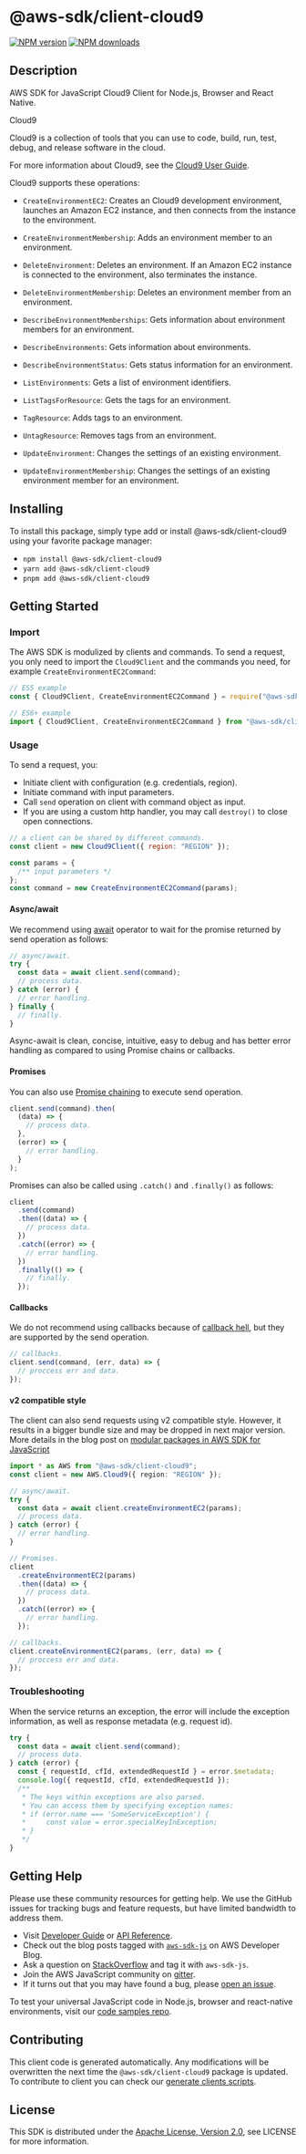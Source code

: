 # @aws-sdk/client-cloud9

[![NPM version](https://img.shields.io/npm/v/@aws-sdk/client-cloud9/latest.svg)](https://www.npmjs.com/package/@aws-sdk/client-cloud9)
[![NPM downloads](https://img.shields.io/npm/dm/@aws-sdk/client-cloud9.svg)](https://www.npmjs.com/package/@aws-sdk/client-cloud9)

## Description

AWS SDK for JavaScript Cloud9 Client for Node.js, Browser and React Native.

<fullname>Cloud9</fullname>

<p>Cloud9 is a collection of tools that you can use to code, build, run, test, debug, and
release software in the cloud.</p>
<p>For more information about Cloud9, see the <a href="https://docs.aws.amazon.com/cloud9/latest/user-guide">Cloud9 User Guide</a>.</p>
<p>Cloud9 supports these operations:</p>
<ul>
<li>
<p>
<code>CreateEnvironmentEC2</code>: Creates an Cloud9 development environment, launches
an Amazon EC2 instance, and then connects from the instance to the environment.</p>
</li>
<li>
<p>
<code>CreateEnvironmentMembership</code>: Adds an environment member to an
environment.</p>
</li>
<li>
<p>
<code>DeleteEnvironment</code>: Deletes an environment. If an Amazon EC2 instance is
connected to the environment, also terminates the instance.</p>
</li>
<li>
<p>
<code>DeleteEnvironmentMembership</code>: Deletes an environment member from an
environment.</p>
</li>
<li>
<p>
<code>DescribeEnvironmentMemberships</code>: Gets information about environment
members for an environment.</p>
</li>
<li>
<p>
<code>DescribeEnvironments</code>: Gets information about environments.</p>
</li>
<li>
<p>
<code>DescribeEnvironmentStatus</code>: Gets status information for an
environment.</p>
</li>
<li>
<p>
<code>ListEnvironments</code>: Gets a list of environment identifiers.</p>
</li>
<li>
<p>
<code>ListTagsForResource</code>: Gets the tags for an environment.</p>
</li>
<li>
<p>
<code>TagResource</code>: Adds tags to an environment.</p>
</li>
<li>
<p>
<code>UntagResource</code>: Removes tags from an environment.</p>
</li>
<li>
<p>
<code>UpdateEnvironment</code>: Changes the settings of an existing
environment.</p>
</li>
<li>
<p>
<code>UpdateEnvironmentMembership</code>: Changes the settings of an existing
environment member for an environment.</p>
</li>
</ul>

## Installing

To install this package, simply type add or install @aws-sdk/client-cloud9
using your favorite package manager:

- `npm install @aws-sdk/client-cloud9`
- `yarn add @aws-sdk/client-cloud9`
- `pnpm add @aws-sdk/client-cloud9`

## Getting Started

### Import

The AWS SDK is modulized by clients and commands.
To send a request, you only need to import the `Cloud9Client` and
the commands you need, for example `CreateEnvironmentEC2Command`:

```js
// ES5 example
const { Cloud9Client, CreateEnvironmentEC2Command } = require("@aws-sdk/client-cloud9");
```

```ts
// ES6+ example
import { Cloud9Client, CreateEnvironmentEC2Command } from "@aws-sdk/client-cloud9";
```

### Usage

To send a request, you:

- Initiate client with configuration (e.g. credentials, region).
- Initiate command with input parameters.
- Call `send` operation on client with command object as input.
- If you are using a custom http handler, you may call `destroy()` to close open connections.

```js
// a client can be shared by different commands.
const client = new Cloud9Client({ region: "REGION" });

const params = {
  /** input parameters */
};
const command = new CreateEnvironmentEC2Command(params);
```

#### Async/await

We recommend using [await](https://developer.mozilla.org/en-US/docs/Web/JavaScript/Reference/Operators/await)
operator to wait for the promise returned by send operation as follows:

```js
// async/await.
try {
  const data = await client.send(command);
  // process data.
} catch (error) {
  // error handling.
} finally {
  // finally.
}
```

Async-await is clean, concise, intuitive, easy to debug and has better error handling
as compared to using Promise chains or callbacks.

#### Promises

You can also use [Promise chaining](https://developer.mozilla.org/en-US/docs/Web/JavaScript/Guide/Using_promises#chaining)
to execute send operation.

```js
client.send(command).then(
  (data) => {
    // process data.
  },
  (error) => {
    // error handling.
  }
);
```

Promises can also be called using `.catch()` and `.finally()` as follows:

```js
client
  .send(command)
  .then((data) => {
    // process data.
  })
  .catch((error) => {
    // error handling.
  })
  .finally(() => {
    // finally.
  });
```

#### Callbacks

We do not recommend using callbacks because of [callback hell](http://callbackhell.com/),
but they are supported by the send operation.

```js
// callbacks.
client.send(command, (err, data) => {
  // proccess err and data.
});
```

#### v2 compatible style

The client can also send requests using v2 compatible style.
However, it results in a bigger bundle size and may be dropped in next major version. More details in the blog post
on [modular packages in AWS SDK for JavaScript](https://aws.amazon.com/blogs/developer/modular-packages-in-aws-sdk-for-javascript/)

```ts
import * as AWS from "@aws-sdk/client-cloud9";
const client = new AWS.Cloud9({ region: "REGION" });

// async/await.
try {
  const data = await client.createEnvironmentEC2(params);
  // process data.
} catch (error) {
  // error handling.
}

// Promises.
client
  .createEnvironmentEC2(params)
  .then((data) => {
    // process data.
  })
  .catch((error) => {
    // error handling.
  });

// callbacks.
client.createEnvironmentEC2(params, (err, data) => {
  // proccess err and data.
});
```

### Troubleshooting

When the service returns an exception, the error will include the exception information,
as well as response metadata (e.g. request id).

```js
try {
  const data = await client.send(command);
  // process data.
} catch (error) {
  const { requestId, cfId, extendedRequestId } = error.$metadata;
  console.log({ requestId, cfId, extendedRequestId });
  /**
   * The keys within exceptions are also parsed.
   * You can access them by specifying exception names:
   * if (error.name === 'SomeServiceException') {
   *     const value = error.specialKeyInException;
   * }
   */
}
```

## Getting Help

Please use these community resources for getting help.
We use the GitHub issues for tracking bugs and feature requests, but have limited bandwidth to address them.

- Visit [Developer Guide](https://docs.aws.amazon.com/sdk-for-javascript/v3/developer-guide/welcome.html)
  or [API Reference](https://docs.aws.amazon.com/AWSJavaScriptSDK/v3/latest/index.html).
- Check out the blog posts tagged with [`aws-sdk-js`](https://aws.amazon.com/blogs/developer/tag/aws-sdk-js/)
  on AWS Developer Blog.
- Ask a question on [StackOverflow](https://stackoverflow.com/questions/tagged/aws-sdk-js) and tag it with `aws-sdk-js`.
- Join the AWS JavaScript community on [gitter](https://gitter.im/aws/aws-sdk-js-v3).
- If it turns out that you may have found a bug, please [open an issue](https://github.com/aws/aws-sdk-js-v3/issues/new/choose).

To test your universal JavaScript code in Node.js, browser and react-native environments,
visit our [code samples repo](https://github.com/aws-samples/aws-sdk-js-tests).

## Contributing

This client code is generated automatically. Any modifications will be overwritten the next time the `@aws-sdk/client-cloud9` package is updated.
To contribute to client you can check our [generate clients scripts](https://github.com/aws/aws-sdk-js-v3/tree/main/scripts/generate-clients).

## License

This SDK is distributed under the
[Apache License, Version 2.0](http://www.apache.org/licenses/LICENSE-2.0),
see LICENSE for more information.
